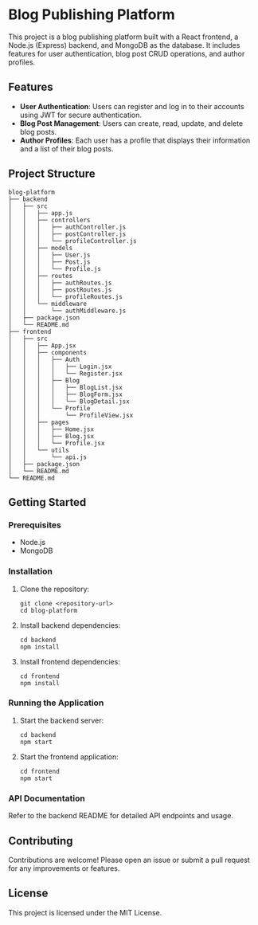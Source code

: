 # Blog Publishing Platform

This project is a blog publishing platform built with a React frontend, a Node.js (Express) backend, and MongoDB as the database. It includes features for user authentication, blog post CRUD operations, and author profiles.

## Features

- **User Authentication**: Users can register and log in to their accounts using JWT for secure authentication.
- **Blog Post Management**: Users can create, read, update, and delete blog posts.
- **Author Profiles**: Each user has a profile that displays their information and a list of their blog posts.

## Project Structure

```
blog-platform
├── backend
│   ├── src
│   │   ├── app.js
│   │   ├── controllers
│   │   │   ├── authController.js
│   │   │   ├── postController.js
│   │   │   └── profileController.js
│   │   ├── models
│   │   │   ├── User.js
│   │   │   ├── Post.js
│   │   │   └── Profile.js
│   │   ├── routes
│   │   │   ├── authRoutes.js
│   │   │   ├── postRoutes.js
│   │   │   └── profileRoutes.js
│   │   └── middleware
│   │       └── authMiddleware.js
│   ├── package.json
│   └── README.md
├── frontend
│   ├── src
│   │   ├── App.jsx
│   │   ├── components
│   │   │   ├── Auth
│   │   │   │   ├── Login.jsx
│   │   │   │   └── Register.jsx
│   │   │   ├── Blog
│   │   │   │   ├── BlogList.jsx
│   │   │   │   ├── BlogForm.jsx
│   │   │   │   └── BlogDetail.jsx
│   │   │   └── Profile
│   │   │       └── ProfileView.jsx
│   │   ├── pages
│   │   │   ├── Home.jsx
│   │   │   ├── Blog.jsx
│   │   │   └── Profile.jsx
│   │   └── utils
│   │       └── api.js
│   ├── package.json
│   └── README.md
└── README.md
```

## Getting Started

### Prerequisites

- Node.js
- MongoDB

### Installation

1. Clone the repository:
   ```
   git clone <repository-url>
   cd blog-platform
   ```

2. Install backend dependencies:
   ```
   cd backend
   npm install
   ```

3. Install frontend dependencies:
   ```
   cd frontend
   npm install
   ```

### Running the Application

1. Start the backend server:
   ```
   cd backend
   npm start
   ```

2. Start the frontend application:
   ```
   cd frontend
   npm start
   ```

### API Documentation

Refer to the backend README for detailed API endpoints and usage.

## Contributing

Contributions are welcome! Please open an issue or submit a pull request for any improvements or features.

## License

This project is licensed under the MIT License.